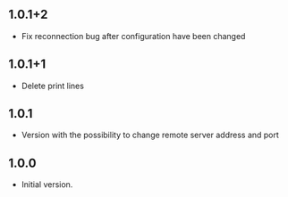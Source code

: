 ## 1.0.1+2
- Fix reconnection bug after configuration have been changed

## 1.0.1+1

- Delete print lines

## 1.0.1

- Version with the possibility to change remote server address and port

## 1.0.0

- Initial version.
